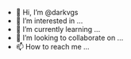 - 👋 Hi, I’m @darkvgs
- 👀 I’m interested in ...
- 🌱 I’m currently learning ...
- 💞️ I’m looking to collaborate on ...
- 📫 How to reach me ...

<!---
darkvgs/darkvgs is a ✨ special ✨ repository because its `README.md` (this file) appears on your GitHub profile.
You can click the Preview link to take a look at your changes.
--->

